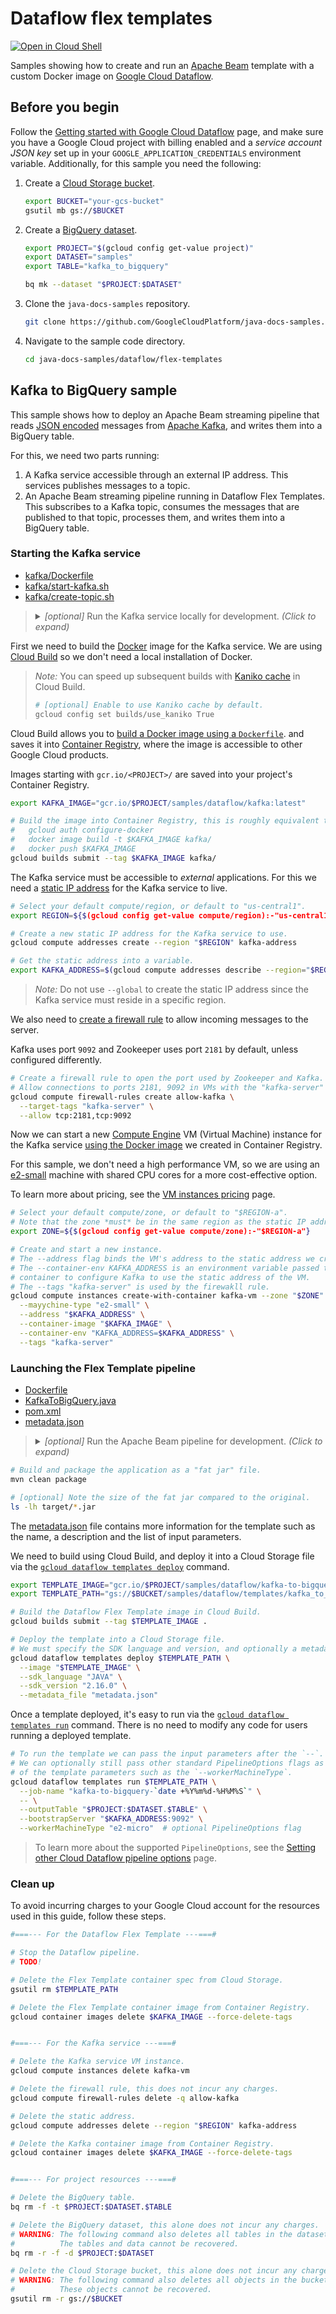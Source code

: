 # Dataflow flex templates

[![Open in Cloud Shell](http://gstatic.com/cloudssh/images/open-btn.svg)](https://console.cloud.google.com/cloudshell/editor)

Samples showing how to create and run an
[Apache Beam](https://beam.apache.org/) template with a custom Docker image on
[Google Cloud Dataflow](https://cloud.google.com/dataflow/docs/).

## Before you begin

Follow the
[Getting started with Google Cloud Dataflow](../README.md)
page, and make sure you have a Google Cloud project with billing enabled
and a *service account JSON key* set up in your `GOOGLE_APPLICATION_CREDENTIALS`
environment variable.
Additionally, for this sample you need the following:

1. Create a [Cloud Storage bucket](https://cloud.google.com/storage/docs/creating-buckets).

    ```sh
    export BUCKET="your-gcs-bucket"
    gsutil mb gs://$BUCKET
    ```

1. Create a [BigQuery dataset](https://cloud.google.com/bigquery/docs/datasets).

    ```sh
    export PROJECT="$(gcloud config get-value project)"
    export DATASET="samples"
    export TABLE="kafka_to_bigquery"

    bq mk --dataset "$PROJECT:$DATASET"
    ```

1. Clone the `java-docs-samples` repository.

    ```sh
    git clone https://github.com/GoogleCloudPlatform/java-docs-samples.git
    ```

1. Navigate to the sample code directory.

    ```sh
    cd java-docs-samples/dataflow/flex-templates
    ```

## Kafka to BigQuery sample

This sample shows how to deploy an Apache Beam streaming pipeline that reads
[JSON encoded](https://www.w3schools.com/whatis/whatis_json.asp)
messages from
[Apache Kafka](https://kafka.apache.org/),
and writes them into a BigQuery table.

For this, we need two parts running:

1. A Kafka service accessible through an external IP address.
   This services publishes messages to a topic.
2. An Apache Beam streaming pipeline running in Dataflow Flex Templates.
   This subscribes to a Kafka topic, consumes the messages that are published
   to that topic, processes them, and writes them into a BigQuery table.

### Starting the Kafka service

* [kafka/Dockerfile](kafka/Dockerfile)
* [kafka/start-kafka.sh](kafka/start-kafka.sh)
* [kafka/create-topic.sh](kafka/create-topic.sh)

> <details><summary>
> <i>[optional]</i> Run the Kafka service locally for development.
> <i>(Click to expand)</i>
> </summary>
>
> Note that you **must** have
> [Docker installed in your machine](https://docs.docker.com/install/)
> to run the container locally.
> You do **not need** Docker installed to run in Cloud, skip this section if
> you want to go straight to building and deploying in Cloud.
>
> ```sh
> # Create a network where containers can communicate.
> docker network create kafka-net
>
> # Build the image.
> docker image build -t kafka kafka/
>
> # Run a detached container (in the background) using the network we created.
> docker run -d --rm \
>   --name "kafka" \
>   --net "kafka-net" \
>   -p 2181:2181 -p 9092:9092 \
>   kafka
> ```
>
> Once you are done, you can stop and delete the resources.
>
> ```sh
> # Stop the container.
> docker kill kafka
>
> # Delete the Docker network.
> docker network rm kafka-net
> ```
>
> For more information about creating a Docker application, see
> [Containerizing an application](https://docs.docker.com/get-started/part2/).
>
> </details>

First we need to build the
[Docker](https://docs.docker.com/engine/docker-overview/)
image for the Kafka service.
We are using
[Cloud Build](https://cloud.google.com/cloud-build)
so we don't need a local installation of Docker.

> *Note:* You can speed up subsequent builds with
> [Kaniko cache](https://cloud.google.com/cloud-build/docs/kaniko-cache)
> in Cloud Build.
>
> ```sh
> # [optional] Enable to use Kaniko cache by default.
> gcloud config set builds/use_kaniko True
> ```

Cloud Build allows you to
[build a Docker image using a `Dockerfile`](https://cloud.google.com/cloud-build/docs/quickstart-docker#build_using_dockerfile).
and saves it into
[Container Registry](https://cloud.google.com/container-registry/),
where the image is accessible to other Google Cloud products.

Images starting with `gcr.io/<PROJECT>/` are saved into your project's
Container Registry.

```sh
export KAFKA_IMAGE="gcr.io/$PROJECT/samples/dataflow/kafka:latest"

# Build the image into Container Registry, this is roughly equivalent to:
#   gcloud auth configure-docker
#   docker image build -t $KAFKA_IMAGE kafka/
#   docker push $KAFKA_IMAGE
gcloud builds submit --tag $KAFKA_IMAGE kafka/
```

The Kafka service must be accessible to *external* applications.
For this we need a
[static IP address](https://cloud.google.com/compute/docs/ip-addresses/reserve-static-external-ip-address)
for the Kafka service to live.

```sh
# Select your default compute/region, or default to "us-central1".
export REGION=${$(gcloud config get-value compute/region):-"us-central1"}

# Create a new static IP address for the Kafka service to use.
gcloud compute addresses create --region "$REGION" kafka-address

# Get the static address into a variable.
export KAFKA_ADDRESS=$(gcloud compute addresses describe --region="$REGION" --format='value(address)' kafka-address)
```

> *Note:* Do not use `--global` to create the static IP address since the
> Kafka service must reside in a specific region.

We also need to
[create a firewall rule](https://cloud.google.com/compute/docs/containers/configuring-options-to-run-containers#publishing_container_ports)
to allow incoming messages to the server.

Kafka uses port `9092` and Zookeeper uses port `2181` by default, unless
configured differently.

```sh
# Create a firewall rule to open the port used by Zookeeper and Kafka.
# Allow connections to ports 2181, 9092 in VMs with the "kafka-server" tag.
gcloud compute firewall-rules create allow-kafka \
  --target-tags "kafka-server" \
  --allow tcp:2181,tcp:9092
```

Now we can start a new
[Compute Engine](https://cloud.google.com/compute/)
VM (Virtual Machine) instance for the Kafka service
[using the Docker image](https://cloud.google.com/compute/docs/instances/create-start-instance#from-container-image)
we created in Container Registry.

For this sample, we don't need a high performance VM, so we are using an
[e2-small](https://cloud.google.com/compute/docs/machine-types#e2_shared-core_machine_types)
machine with shared CPU cores for a more cost-effective option.

To learn more about pricing, see the
[VM instances pricing](https://cloud.google.com/compute/vm-instance-pricing) page.

```sh
# Select your default compute/zone, or default to "$REGION-a".
# Note that the zone *must* be in the same region as the static IP address.
export ZONE=${$(gcloud config get-value compute/zone):-"$REGION-a"}

# Create and start a new instance.
# The --address flag binds the VM's address to the static address we created.
# The --container-env KAFKA_ADDRESS is an environment variable passed to the
# container to configure Kafka to use the static address of the VM.
# The --tags "kafka-server" is used by the firewakll rule.
gcloud compute instances create-with-container kafka-vm --zone "$ZONE" \
  --mayychine-type "e2-small" \
  --address "$KAFKA_ADDRESS" \
  --container-image "$KAFKA_IMAGE" \
  --container-env "KAFKA_ADDRESS=$KAFKA_ADDRESS" \
  --tags "kafka-server"
```

### Launching the Flex Template pipeline

* [Dockerfile](Dockerfile)
* [KafkaToBigQuery.java](src/main/java/org/apache/beam/samples/KafkaToBigQuery.java)
* [pom.xml](pom.xml)
* [metadata.json](metadata.json)

> <details><summary>
> <i>[optional]</i> Run the Apache Beam pipeline for development.
> <i>(Click to expand)</i>
> </summary>
>
> ```sh
> # If you omit the --bootstrapServer argument, it connects to localhost.
> # If you are running the Kafka server locally, you can omit --bootstrapServer.
> mvn compile exec:java \
>   -Dexec.mainClass=org.apache.beam.samples.KafkaToBigQuery \
>   -Dexec.args="\
>     --outputTable=$PROJECT:$DATASET.$TABLE \
>     --bootstrapServer=$KAFKA_ADDRESS:9092"
> ```
>
> </details>

```sh
# Build and package the application as a "fat jar" file.
mvn clean package

# [optional] Note the size of the fat jar compared to the original.
ls -lh target/*.jar
```

The [metadata.json](metadata.json) file contains more information for the
template such as the name, a description and the list of input parameters.

We need to build using Cloud Build, and deploy it into a Cloud Storage file via the
[`gcloud dataflow templates deploy`](https://cloud.google.com/sdk/gcloud/reference/beta/dataflow/templates/deploy)
command.

```sh
export TEMPLATE_IMAGE="gcr.io/$PROJECT/samples/dataflow/kafka-to-bigquery:latest"
export TEMPLATE_PATH="gs://$BUCKET/samples/dataflow/templates/kafka_to_bigquery.json"

# Build the Dataflow Flex Template image in Cloud Build.
gcloud builds submit --tag $TEMPLATE_IMAGE .

# Deploy the template into a Cloud Storage file.
# We must specify the SDK language and version, and optionally a metadata file.
gcloud dataflow templates deploy $TEMPLATE_PATH \
  --image "$TEMPLATE_IMAGE" \
  --sdk_language "JAVA" \
  --sdk_version "2.16.0" \
  --metadata_file "metadata.json"
```

Once a template deployed, it's easy to run via the
[`gcloud dataflow templates run`](https://cloud.google.com/sdk/gcloud/reference/beta/dataflow/templates/run)
command.
There is no need to modify any code for users running a deployed template.

```sh
# To run the template we can pass the input parameters after the `--`.
# We can optionally still pass other standard PipelineOptions flags as part
# of the template parameters such as the `--workerMachineType`.
gcloud dataflow templates run $TEMPLATE_PATH \
  --job-name "kafka-to-bigquery-`date +%Y%m%d-%H%M%S`" \
  -- \
  --outputTable "$PROJECT:$DATASET.$TABLE" \
  --bootstrapServer "$KAFKA_ADDRESS:9092" \
  --workerMachineType "e2-micro"  # optional PipelineOptions flag
```

> To learn more about the supported `PipelineOptions`, see the
> [Setting other Cloud Dataflow pipeline options](https://cloud.google.com/dataflow/docs/guides/specifying-exec-params#setting-other-cloud-dataflow-pipeline-options) page.

### Clean up

To avoid incurring charges to your Google Cloud account for the resources used
in this guide, follow these steps.

```sh
#===--- For the Dataflow Flex Template ---===#

# Stop the Dataflow pipeline.
# TODO!

# Delete the Flex Template container spec from Cloud Storage.
gsutil rm $TEMPLATE_PATH

# Delete the Flex Template container image from Container Registry.
gcloud container images delete $KAFKA_IMAGE --force-delete-tags


#===--- For the Kafka service ---===#

# Delete the Kafka service VM instance.
gcloud compute instances delete kafka-vm

# Delete the firewall rule, this does not incur any charges.
gcloud compute firewall-rules delete -q allow-kafka

# Delete the static address.
gcloud compute addresses delete --region "$REGION" kafka-address

# Delete the Kafka container image from Container Registry.
gcloud container images delete $KAFKA_IMAGE --force-delete-tags


#===--- For project resources ---===#

# Delete the BigQuery table.
bq rm -f -t $PROJECT:$DATASET.$TABLE

# Delete the BigQuery dataset, this alone does not incur any charges.
# WARNING: The following command also deletes all tables in the dataset.
#          The tables and data cannot be recovered.
bq rm -r -f -d $PROJECT:$DATASET

# Delete the Cloud Storage bucket, this alone does not incur any charges.
# WARNING: The following command also deletes all objects in the bucket.
#          These objects cannot be recovered.
gsutil rm -r gs://$BUCKET
```
